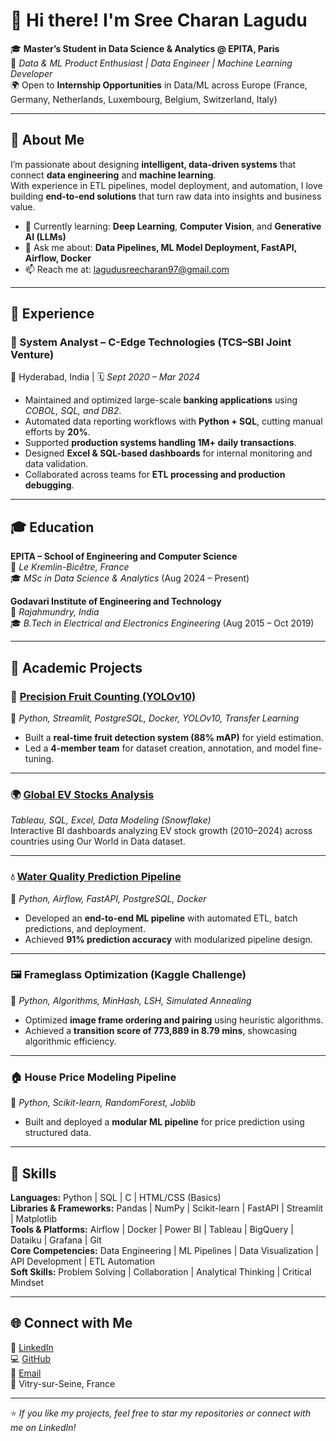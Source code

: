 # 👋 Hi there! I'm **Sree Charan Lagudu**

🎓 **Master’s Student in Data Science & Analytics @ EPITA, Paris**  
🤖 *Data & ML Product Enthusiast | Data Engineer | Machine Learning Developer*  
🌍 Open to **Internship Opportunities** in Data/ML across Europe (France, Germany, Netherlands, Luxembourg, Belgium, Switzerland, Italy)

---

## 🚀 About Me
I’m passionate about designing **intelligent, data-driven systems** that connect **data engineering** and **machine learning**.  
With experience in ETL pipelines, model deployment, and automation, I love building **end-to-end solutions** that turn raw data into insights and business value.

- 🌱 Currently learning: **Deep Learning**, **Computer Vision**, and **Generative AI (LLMs)**  
- 💬 Ask me about: **Data Pipelines, ML Model Deployment, FastAPI, Airflow, Docker**  
- 📫 Reach me at: [lagudusreecharan97@gmail.com](mailto:lagudusreecharan97@gmail.com)

---

## 💼 Experience

### 🔹 System Analyst – C-Edge Technologies (TCS–SBI Joint Venture)
📍 Hyderabad, India | 🗓️ *Sept 2020 – Mar 2024*

- Maintained and optimized large-scale **banking applications** using *COBOL, SQL, and DB2*.  
- Automated data reporting workflows with **Python + SQL**, cutting manual efforts by **20%**.  
- Supported **production systems handling 1M+ daily transactions**.  
- Designed **Excel & SQL-based dashboards** for internal monitoring and data validation.  
- Collaborated across teams for **ETL processing and production debugging**.

---

## 🎓 Education

**EPITA – School of Engineering and Computer Science**  
📍 *Le Kremlin-Bicêtre, France*  
🎓 *MSc in Data Science & Analytics* (Aug 2024 – Present)

**Godavari Institute of Engineering and Technology**  
📍 *Rajahmundry, India*  
🎓 *B.Tech in Electrical and Electronics Engineering* (Aug 2015 – Oct 2019)

---

## 🧠 Academic Projects

### 🥭 [Precision Fruit Counting (YOLOv10)](https://github.com/huongta-fr/DSA07_MVP)
🔧 *Python, Streamlit, PostgreSQL, Docker, YOLOv10, Transfer Learning*  
- Built a **real-time fruit detection system (88% mAP)** for yield estimation.  
- Led a **4-member team** for dataset creation, annotation, and model fine-tuning.

---

### 🌍 [Global EV Stocks Analysis](https://github.com/Sreecharan-lagudu/EV-Stocks-Global-Analysis)
*Tableau, SQL, Excel, Data Modeling (Snowflake)*  
Interactive BI dashboards analyzing EV stock growth (2010–2024) across countries using Our World in Data dataset.

---

### 💧 [Water Quality Prediction Pipeline](https://github.com/Sreecharan-lagudu/Water-Quality-Prediction---ML-Pipeline-Project)
🔧 *Python, Airflow, FastAPI, PostgreSQL, Docker*  
- Developed an **end-to-end ML pipeline** with automated ETL, batch predictions, and deployment.  
- Achieved **91% prediction accuracy** with modularized pipeline design.

---

### 🖼️ Frameglass Optimization (Kaggle Challenge)
🔧 *Python, Algorithms, MinHash, LSH, Simulated Annealing*  
- Optimized **image frame ordering and pairing** using heuristic algorithms.  
- Achieved a **transition score of 773,889 in 8.79 mins**, showcasing algorithmic efficiency.

---

### 🏠 House Price Modeling Pipeline
🔧 *Python, Scikit-learn, RandomForest, Joblib*  
- Built and deployed a **modular ML pipeline** for price prediction using structured data.

---

## 🧰 Skills

**Languages:** Python | SQL | C | HTML/CSS (Basics)  
**Libraries & Frameworks:** Pandas | NumPy | Scikit-learn | FastAPI | Streamlit | Matplotlib  
**Tools & Platforms:** Airflow | Docker | Power BI | Tableau | BigQuery | Dataiku | Grafana | Git  
**Core Competencies:** Data Engineering | ML Pipelines | Data Visualization | API Development | ETL Automation  
**Soft Skills:** Problem Solving | Collaboration | Analytical Thinking | Critical Mindset  

---

## 🌐 Connect with Me
💼 [LinkedIn](https://www.linkedin.com/in/sreecharanlagudu/)  
💻 [GitHub](https://github.com/Sreecharan-lagudu)  
📧 [Email](mailto:lagudusreecharan97@gmail.com)  
📍 Vitry-sur-Seine, France

---

⭐ *If you like my projects, feel free to star my repositories or connect with me on LinkedIn!*
